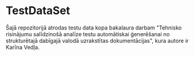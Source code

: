 # TestDataSet
Šajā repozitorijā atrodas testu data kopa bakalaura darbam "Tehnisko risinājumu salīdzinošā analīze testu automātiskai ģenerēšanai no strukturētajā dabīgajā valodā uzrakstītas dokumentācijas", kura autore ir Karīna Vedļa.
